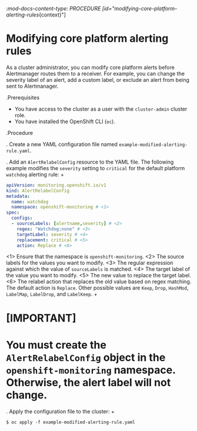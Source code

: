 :_mod-docs-content-type: PROCEDURE
[id="modifying-core-platform-alerting-rules_{context}"]
# Modifying core platform alerting rules

As a cluster administrator, you can modify core platform alerts before Alertmanager routes them to a receiver.
For example, you can change the severity label of an alert, add a custom label, or exclude an alert from being sent to Alertmanager.

.Prerequisites

* You have access to the cluster as a user with the `cluster-admin` cluster role.
* You have installed the OpenShift CLI (`oc`).

.Procedure

. Create a new YAML configuration file named `example-modified-alerting-rule.yaml`.

. Add an `AlertRelabelConfig` resource to the YAML file.
The following example modifies the `severity` setting to `critical` for the default platform `watchdog` alerting rule:
+

```yaml
apiVersion: monitoring.openshift.io/v1
kind: AlertRelabelConfig
metadata:
  name: watchdog
  namespace: openshift-monitoring # <1>
spec:
  configs:
  - sourceLabels: [alertname,severity] # <2>
    regex: "Watchdog;none" # <3>
    targetLabel: severity # <4>
    replacement: critical # <5>
    action: Replace # <6>

```
<1> Ensure that the namespace is `openshift-monitoring`.
<2> The source labels for the values you want to modify.
<3> The regular expression against which the value of `sourceLabels` is matched.
<4> The target label of the value you want to modify.
<5> The new value to replace the target label.
<6> The relabel action that replaces the old value based on regex matching.
The default action is `Replace`.
Other possible values are `Keep`, `Drop`, `HashMod`, `LabelMap`, `LabelDrop`, and `LabelKeep`.
+
# [IMPORTANT]
# You must create the `AlertRelabelConfig` object in the `openshift-monitoring` namespace. Otherwise, the alert label will not change.

. Apply the configuration file to the cluster:
+

```terminal
$ oc apply -f example-modified-alerting-rule.yaml

```
